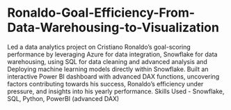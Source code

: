 # Ronaldo-Goal-Efficiency-From-Data-Warehousing-to-Visualization

Led a data analytics project on Cristiano Ronaldo’s goal-scoring performance by leveraging Azure for data integration,
Snowflake for data warehousing, using SQL for data cleaning and advanced analysis and Deploying machine learning
models directly within Snowflake. 
Built an interactive Power BI dashboard with advanced DAX functions, uncovering
factors contributing towards his success, Ronaldo’s efficiency under pressure, and insights into his yearly performance.
Skills Used - Snowflake, SQL, Python, PowerBI (advanced DAX)
